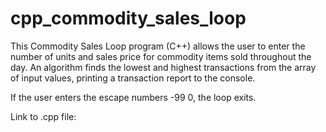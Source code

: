 # cpp_commodity_sales_loop
This Commodity Sales Loop program (C++) allows the user to enter the number of units and sales price for commodity items sold throughout the day. An algorithm finds the lowest and highest transactions from the array of input values, printing a transaction report to the console.

If the user enters the escape numbers -99 0, the loop exits.

Link to .cpp file:

